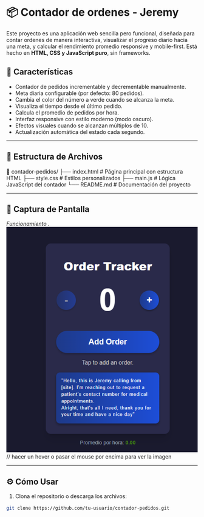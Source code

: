# 📦 Contador de ordenes - Jeremy

Este proyecto es una aplicación web sencilla pero funcional, diseñada para contar ordenes de manera interactiva, visualizar el progreso diario hacia una meta, y calcular el rendimiento promedio responsive y mobile-first. Está hecho en **HTML, CSS y JavaScript puro**, sin frameworks.

## 🚀 Características

- Contador de pedidos incrementable y decrementable manualmente.
- Meta diaria configurable (por defecto: 80 pedidos).
- Cambia el color del número a verde cuando se alcanza la meta.
- Visualiza el tiempo desde el último pedido.
- Calcula el promedio de pedidos por hora.
- Interfaz responsive con estilo moderno (modo oscuro).
- Efectos visuales cuando se alcanzan múltiplos de 10.
- Actualización automática del estado cada segundo.

---

## 📂 Estructura de Archivos

📁 contador-pedidos/
├── index.html # Página principal con estructura HTML
├── style.css # Estilos personalizados
├── main.js # Lógica JavaScript del contador
└── README.md # Documentación del proyecto


---

## 📸 Captura de Pantalla

*Funcionamiento .*
![alt text](image.png)// hacer un hover o pasar el mouse por encima para ver la imagen

---

## ⚙️ Cómo Usar

1. Clona el repositorio o descarga los archivos:

```bash
git clone https://github.com/tu-usuario/contador-pedidos.git
